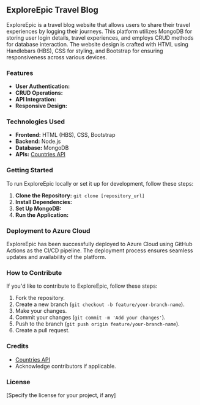 ## ExploreEpic Travel Blog

ExploreEpic is a travel blog website that allows users to share their travel experiences by logging their journeys. This platform utilizes MongoDB for storing user login details, travel experiences, and employs CRUD methods for database interaction. The website design is crafted with HTML using Handlebars (HBS), CSS for styling, and Bootstrap for ensuring responsiveness across various devices.

### Features

- **User Authentication:** 
- **CRUD Operations:** 
- **API Integration:** 
- **Responsive Design:** 

### Technologies Used

- **Frontend:** HTML (HBS), CSS, Bootstrap
- **Backend:** Node.js
- **Database:** MongoDB
- **APIs:** [Countries API](https://countriesnow.space/)

### Getting Started

To run ExploreEpic locally or set it up for development, follow these steps:

1. **Clone the Repository:** `git clone [repository_url]`
2. **Install Dependencies:** 
3. **Set Up MongoDB:** 
4. **Run the Application:** 

### Deployment to Azure Cloud

ExploreEpic has been successfully deployed to Azure Cloud using GitHub Actions as the CI/CD pipeline. The deployment process ensures seamless updates and availability of the platform.

### How to Contribute

If you'd like to contribute to ExploreEpic, follow these steps:

1. Fork the repository.
2. Create a new branch (`git checkout -b feature/your-branch-name`).
3. Make your changes.
4. Commit your changes (`git commit -m 'Add your changes'`).
5. Push to the branch (`git push origin feature/your-branch-name`).
6. Create a pull request.

### Credits

- [Countries API](https://countriesnow.space/)
- Acknowledge contributors if applicable.

### License

[Specify the license for your project, if any]
